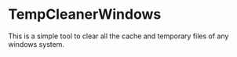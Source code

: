 # TempCleanerWindows
This is a simple tool to clear all the cache and temporary files of any windows system.
